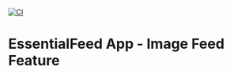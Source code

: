 [![CI](https://github.com/arturremizov/EssentialFeed/actions/workflows/CI.yml/badge.svg)](https://github.com/arturremizov/EssentialFeed/actions/workflows/CI.yml)
# EssentialFeed App - Image Feed Feature
